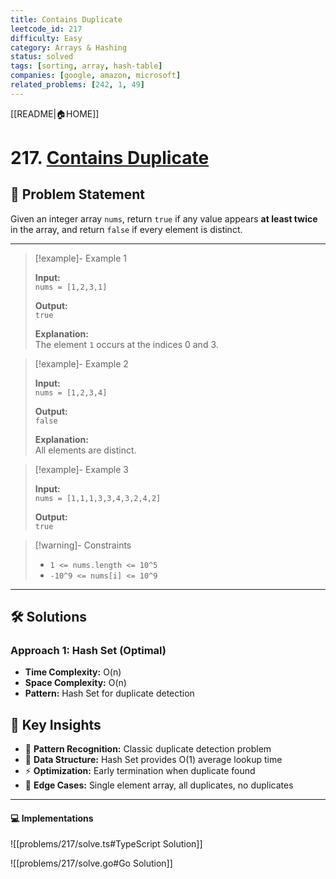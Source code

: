 ```yaml
---
title: Contains Duplicate
leetcode_id: 217
difficulty: Easy
category: Arrays & Hashing
status: solved
tags: [sorting, array, hash-table]
companies: [google, amazon, microsoft]
related_problems: [242, 1, 49]
---
```


[[README|🏠HOME]]

# 217. [Contains Duplicate](https://leetcode.com/problems/contains-duplicate/description/)

## 📝 Problem Statement

Given an integer array `nums`, return `true` if any value appears **at least twice** in the array, and return `false` if every element is distinct.

---

> [!example]- Example 1
>
> **Input:**  
> `nums = [1,2,3,1]`
>
> **Output:**  
> `true`
>
> **Explanation:**  
> The element `1` occurs at the indices 0 and 3.

> [!example]- Example 2
>
> **Input:**  
> `nums = [1,2,3,4]`
>
> **Output:**  
> `false`
>
> **Explanation:**  
> All elements are distinct.

> [!example]- Example 3
>
> **Input:**  
> `nums = [1,1,1,3,3,4,3,2,4,2]`
>
> **Output:**  
> `true`

> [!warning]- Constraints
>
> - `1 <= nums.length <= 10^5`
> - `-10^9 <= nums[i] <= 10^9`

---

## 🛠️ Solutions

### Approach 1: Hash Set (Optimal)

- **Time Complexity:** O(n)
- **Space Complexity:** O(n)
- **Pattern:** Hash Set for duplicate detection

## 🔑 Key Insights

- 🧠 **Pattern Recognition:** Classic duplicate detection problem
- 🔧 **Data Structure:** Hash Set provides O(1) average lookup time
- ⚡ **Optimization:** Early termination when duplicate found
- 🎯 **Edge Cases:** Single element array, all duplicates, no duplicates

---

#### 💻 Implementations

![[problems/217/solve.ts#TypeScript Solution]]

![[problems/217/solve.go#Go Solution]]

